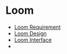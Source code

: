 # Loom

- [Loom Requirement](./loom/loom_requirement.md)
- [Loom Design](./loom/loom_design.md)
- [Loom Interface](./loom/loom_interface.md)
- 

